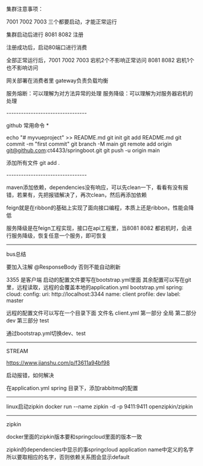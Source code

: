 集群注意事项：

7001 7002 7003 三个都要启动，才能正常运行

集群启动后进行 8081 8082 注册

注册成功后，启动80端口进行消费

全部正常运行后，7001 7002 7003 宕机2个不影响正常访问 8081 8082 宕机1个也不影响访问

网关部署在消费者里 gateway负责负载均衡

服务熔断：可以理解为对方法异常的处理
服务降级：可以理解为对服务器宕机的处理

*---------------------------------*

github 常用命令 *

echo "# myvueproject" >> README.md
git init
git add README.md
git commit -m "first commit"
git branch -M main
git remote add origin git@github.com:ct4433/springboot.git
git push -u origin main

添加所有文件	git add .

*---------------------------------*

maven添加依赖，dependencies没有响应，可以先clean一下，看看有没有报错，若果有，先把报错解决了，再次clean，然后再添加依赖

feign就是在ribbon的基础上实现了面向接口编程，本质上还是ribbon，性能会降低

服务降级是在feign工程实现，接口在api工程里，当8081 8082 都宕机时，会进行服务降级，恢复任意一个服务，即可恢复

-----
bus总结

要加入注解    @ResponseBody 否则不能自动刷新

3355 是客户端 启动的配置文件要写在bootstrap.yml里面
其余配置可以写在git里，远程读取，远程的会覆盖本地的application.yml
bootstrap.yml
spring:
cloud:
config:
uri: http://localhost:3344
name: client
profile: dev
label: master

远程的配置文件可以写在一个目录下面
文件名 client.yml
第一部分 全局
第二部分 dev
第三部分 test

通过bootstrap.yml切换dev、test

---
STREAM

https://www.jianshu.com/p/f3611a94bf98

启动报错，如何解决

在application.yml spring 目录下，添加rabbitmq的配置

---
linux启动zipkin
docker run --name zipkin -d -p 9411:9411 openzipkin/zipkin

---
zipkin

docker里面的zipkin版本要和springcloud里面的版本一致

zipkin的dependencies中显示的事springcloud application name中定义的名字
所以要取相应的名字，否则依赖关系图会显示default